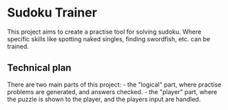 # Sudoku Trainer

This project aims to create a practise tool for solving sudoku. Where specific skills like spotting naked singles, finding swordfish, etc. can be trained.

## Technical plan

There are two main parts of this project:
    - the "logical" part, where practise problems are generated, and answers checked.
    - the "player" part, where the puzzle is shown to the player, and the players input are handled.



